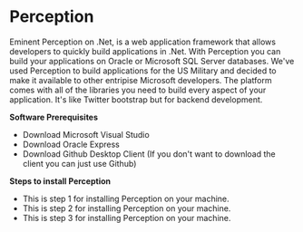 Perception
==========

Eminent Perception on .Net, is a web application framework that allows developers to quickly build applications in .Net. With Perception you can build your applications on Oracle or Microsoft SQL Server databases. We've used Perception to build applications for the US Military and decided to make it available to other entripise Microsoft developers. The platform comes with all of the libraries you need to build every aspect of your application. It's like Twitter bootstrap but for backend development.


<b>Software Prerequisites</b> <br/>
<ul>
<li>Download Microsoft Visual Studio</li>
<li>Download Oracle Express</li>
<li>Download Github Desktop Client (If you don't want to download the client you can just use Github)</li>
</ul>

<strong>Steps to install Perception</strong>
<ul>
<li>This is step 1 for installing Perception on your machine.</li>
<li>This is step 2 for installing Perception on your machine.</li>
<li>This is step 3 for installing Perception on your machine.</li>
</ul>
